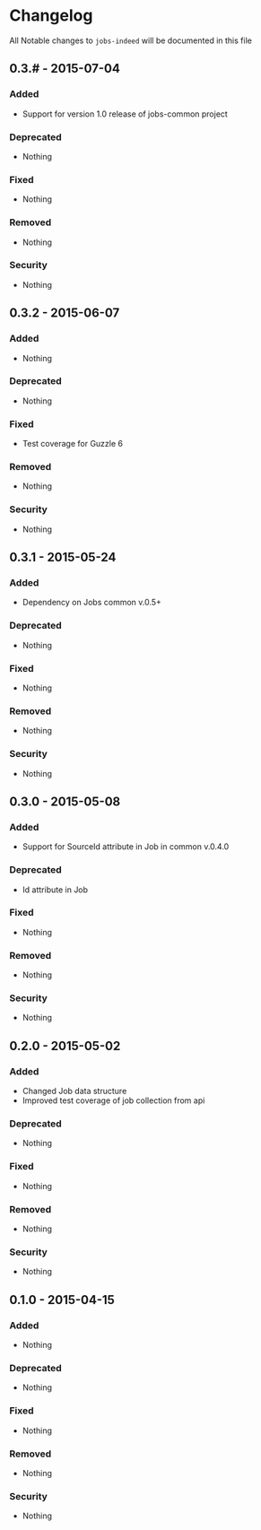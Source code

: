 # Changelog
All Notable changes to `jobs-indeed` will be documented in this file

## 0.3.# - 2015-07-04

### Added
- Support for version 1.0 release of jobs-common project

### Deprecated
- Nothing

### Fixed
- Nothing

### Removed
- Nothing

### Security
- Nothing

## 0.3.2 - 2015-06-07

### Added
- Nothing

### Deprecated
- Nothing

### Fixed
- Test coverage for Guzzle 6

### Removed
- Nothing

### Security
- Nothing

## 0.3.1 - 2015-05-24

### Added
- Dependency on Jobs common v.0.5+

### Deprecated
- Nothing

### Fixed
- Nothing

### Removed
- Nothing

### Security
- Nothing

## 0.3.0 - 2015-05-08

### Added
- Support for SourceId attribute in Job in common v.0.4.0

### Deprecated
- Id attribute in Job

### Fixed
- Nothing

### Removed
- Nothing

### Security
- Nothing

## 0.2.0 - 2015-05-02

### Added
- Changed Job data structure
- Improved test coverage of job collection from api

### Deprecated
- Nothing

### Fixed
- Nothing

### Removed
- Nothing

### Security
- Nothing

## 0.1.0 - 2015-04-15

### Added
- Nothing

### Deprecated
- Nothing

### Fixed
- Nothing

### Removed
- Nothing

### Security
- Nothing
